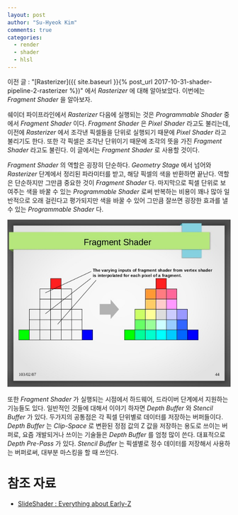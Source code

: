 ```yaml
---
layout: post
author: "Su-Hyeok Kim"
comments: true
categories:
  - render
  - shader
  - hlsl
---
```


이전 글 : "[Rasterizer]({{ site.baseurl }}{% post_url 2017-10-31-shader-pipeline-2-rasterizer %})" 에서 _Rasterizer_ 에 대해 알아보았다. 이번에는 _Fragment Shader_ 을 알아보자.

쉐이더 파이프라인에서 _Rasterizer_ 다음에 실행되는 것은 _Programmable Shader_ 중에서 _Fragment Shader_ 이다. _Fragment Shader_ 은 _Pixel Shader_ 라고도 불리는데, 이전에 _Rasterizer_ 에서 조각낸 픽셀들을 단위로 실행되기 때문에 _Pixel Shader_ 라고 불리기도 한다. 또한 각 픽셀은 조각난 단위이기 때문에 조각의 뜻을 가진 _Fragment Shader_ 라고도 불린다. 이 글에서는 _Fragment Shader_ 로 사용할 것이다.

_Fragment Shader_ 의 역할은 굉장히 단순하다. _Geometry Stage_ 에서 넘어와 _Rasterizer_ 단계에서 정리된 파라미터를 받고, 해당 픽셀의 색을 반환하면 끝난다. 역할은 단순하지만 그만큼 중요한 것이 _Fragment Shader_ 다. 마지막으로 픽셀 단위로 보여주는 색을 바꿀 수 있는 _Programmable Shader_ 로써 반복하는 비용이 꽤나 많아 일반적으로 오래 걸린다고 평가되지만 색을 바꿀 수 있어 그만큼 잘쓰면 굉장한 효과를 낼 수 있는 _Programmable Shader_ 다.

![Fragment Shader](/images/fragment_shader.jpg)

또한 _Fragment Shader_ 가 실행되는 시점에서 하드웨어, 드라이버 단계에서 지원하는 기능들도 있다. 일반적인 것들에 대해서 이야기 하자면 _Depth Buffer_ 와 _Stencil Buffer_ 가 있다. 두가지의 공통점은 각 픽셀 단위별로 데이터를 저장하는 버퍼들이다. _Depth Buffer_ 는 _Clip-Space_ 로 변환된 정점 값의 Z 값을 저장하는 용도로 쓰이는 버퍼로, 요즘 개발되거나 쓰이는 기술들은 _Depth Buffer_ 를 엄청 많이 쓴다. 대표적으로 _Depth Pre-Pass_ 가 있다. _Stencil Buffer_ 는 픽셀별로 정수 데이터를 저장해서 사용하는 버퍼로써, 대부분 마스킹을 할 때 쓰인다.

# 참조 자료

 - [SlideShader : Everything about Early-Z](https://www.slideshare.net/kyruie/everything-about-earlyz)
